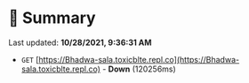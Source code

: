 # 📖 Summary
Last updated: **10/28/2021, 9:36:31 AM**

- `GET` [https://Bhadwa-sala.toxicblte.repl.co](https://Bhadwa-sala.toxicblte.repl.co) - **Down** (120256ms)
